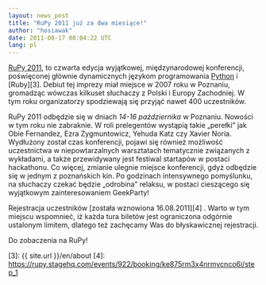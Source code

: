 ```yaml
---
layout: news_post
title: "RuPy 2011 już za dwa miesiące!"
author: "hosiawak"
date: 2011-08-17 08:04:22 UTC
lang: pl
---
```


[RuPy 2011][1], to czwarta edycja wyjątkowej, międzynarodowej
konferencji, poświęconej głównie dynamicznych językom programowania
[Python][2] i [Ruby][3]. Debiut tej imprezy miał miejsce w 2007 roku w
Poznaniu, gromadząc wówczas kilkuset słuchaczy z Polski i Europy
Zachodniej. W tym roku organizatorzy spodziewają się przyjąć nawet 400
uczestników.

RuPy 2011 odbędzie się w dniach *14-16 października* w Poznaniu. Nowości
w tym roku nie zabraknie. W roli prelegentów wystąpią takie „perełki”
jak Obie Fernandez, Ezra Zygmuntowicz, Yehuda Katz czy Xavier Noria.
Wydłużony został czas konferencji, pojawi się również możliwość
uczestnictwa w niepowtarzalnych warsztatach tematycznie związanych z
wykładami, a także przewidywany jest festiwal startapów w postaci
hackathonu. Co więcej, zmianie ulegnie miejsce konferencji, gdyż
odbędzie się w jednym z poznańskich kin. Po godzinach intensywnego
pomyślunku, na słuchaczy czekać będzie „odrobina” relaksu, w postaci
cieszącego się wyjątkowym zainteresowaniem GeekParty!

Rejestracja uczestników [została wznowiona 16.08.2011][4] . Warto w tym
miejscu wspomnieć, iż każda tura biletów jest ograniczona odgórnie
ustalonym limitem, dlatego też zachęcamy Was do błyskawicznej
rejestracji.

Do zobaczenia na RuPy!



[1]: http://rupy.eu
[2]: http://python.org/about
[3]: {{ site.url }}/en/about
[4]: https://rupy.stagehq.com/events/922/booking/ke875rm3x4nrmycnco6i/step_1
